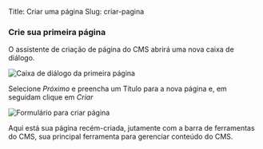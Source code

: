 Title: Criar uma página
Slug: criar-pagina

### Crie sua primeira página

O assistente de criação de página do CMS abrirá uma nova caixa de diálogo.

![Caixa de diálogo da primeira página]({attach}images/criar-pagina/primeira-pagina.png)

Selecione *Próximo* e preencha um Título para a nova página e, em seguidam clique em *Criar*

![Formulário para criar página]({attach}images/criar-pagina/formulario-primeira-pagina.png)

Aqui está sua página recém-criada, jutamente com a barra de ferramentas do CMS, sua principal ferramenta para gerenciar conteúdo do CMS.